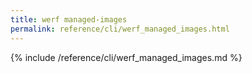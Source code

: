 ```yaml
---
title: werf managed-images
permalink: reference/cli/werf_managed_images.html
---
```


{% include /reference/cli/werf_managed_images.md %}

